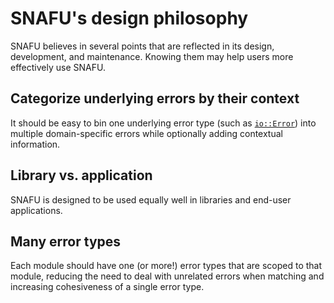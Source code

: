 # SNAFU's design philosophy

SNAFU believes in several points that are reflected in its design,
development, and maintenance. Knowing them may help users more
effectively use SNAFU.

## Categorize underlying errors by their context

It should be easy to bin one underlying error type (such as
[`io::Error`][Error]) into multiple domain-specific errors while
optionally adding contextual information.

[Error]: std::io::Error

## Library vs. application

SNAFU is designed to be used equally well in libraries and end-user applications.

## Many error types

Each module should have one (or more!) error types that are scoped
to that module, reducing the need to deal with unrelated errors
when matching and increasing cohesiveness of a single error type.
